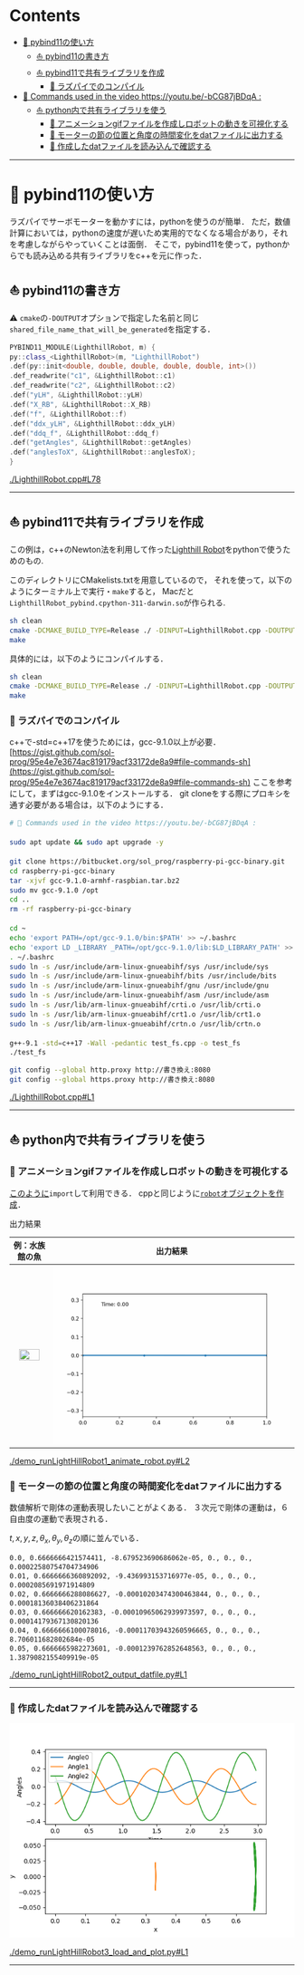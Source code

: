 # Contents
- [🐋 pybind11の使い方](#🐋-pybind11の使い方)
    - [⛵ pybind11の書き方](#⛵-pybind11の書き方)
    - [⛵ pybind11で共有ライブラリを作成](#⛵-pybind11で共有ライブラリを作成)
        - [🪼 ラズパイでのコンパイル](#🪼-ラズパイでのコンパイル)
- [🐋 Commands used in the video https://youtu.be/-bCG87jBDqA :](#🐋-Commands-used-in-the-video-https://youtu.be/-bCG87jBDqA-:)
    - [⛵ python内で共有ライブラリを使う](#⛵-python内で共有ライブラリを使う)
        - [🪼 アニメーションgifファイルを作成しロボットの動きを可視化する](#🪼-アニメーションgifファイルを作成しロボットの動きを可視化する)
        - [🪼 モーターの節の位置と角度の時間変化をdatファイルに出力する](#🪼-モーターの節の位置と角度の時間変化をdatファイルに出力する)
        - [🪼 作成したdatファイルを読み込んで確認する](#🪼-作成したdatファイルを読み込んで確認する)


---
# 🐋 pybind11の使い方 

ラズパイでサーボモーターを動かすには，pythonを使うのが簡単．
ただ，数値計算においては，pythonの速度が遅いため実用的でなくなる場合があり，それを考慮しながらやっていくことは面倒．
そこで，pybind11を使って，pythonからでも読み込める共有ライブラリをc++を元に作った．

## ⛵ pybind11の書き方 

⚠️ `cmake`の`-DOUTPUT`オプションで指定した名前と同じ`shared_file_name_that_will_be_generated`を指定する．

```cpp
PYBIND11_MODULE(LighthillRobot, m) {
py::class_<LighthillRobot>(m, "LighthillRobot")
.def(py::init<double, double, double, double, double, int>())
.def_readwrite("c1", &LighthillRobot::c1)
.def_readwrite("c2", &LighthillRobot::c2)
.def("yLH", &LighthillRobot::yLH)
.def("X_RB", &LighthillRobot::X_RB)
.def("f", &LighthillRobot::f)
.def("ddx_yLH", &LighthillRobot::ddx_yLH)
.def("ddq_f", &LighthillRobot::ddq_f)
.def("getAngles", &LighthillRobot::getAngles)
.def("anglesToX", &LighthillRobot::anglesToX);
}
```

[./LighthillRobot.cpp#L78](./LighthillRobot.cpp#L78)

---
## ⛵ pybind11で共有ライブラリを作成 

この例は，c++のNewton法を利用して作った[Lighthill Robot](../../include/rootFinding.hpp#L232)をpythonで使うためのもの.

このディレクトリにCMakelists.txtを用意しているので，
それを使って，以下のようにターミナル上で実行・`make`すると，
Macだと`LighthillRobot_pybind.cpython-311-darwin.so`が作られる.

```sh
sh clean
cmake -DCMAKE_BUILD_TYPE=Release ./ -DINPUT=LighthillRobot.cpp -DOUTPUT=shared_file_name_that_will_be_generated
make
```

具体的には，以下のようにコンパイルする．

```sh
sh clean
cmake -DCMAKE_BUILD_TYPE=Release ./ -DINPUT=LighthillRobot.cpp -DOUTPUT=LighthillRobot -DCMAKE_CXX_COMPILER=/opt/homebrew/bin/g++-13
make
```

### 🪼 ラズパイでのコンパイル 

c++で-std=c++17を使うためには，gcc-9.1.0以上が必要．
[https://gist.github.com/sol-prog/95e4e7e3674ac819179acf33172de8a9#file-commands-sh](https://gist.github.com/sol-prog/95e4e7e3674ac819179acf33172de8a9#file-commands-sh)
ここを参考にして，まずはgcc-9.1.0をインストールする．
git cloneをする際にプロキシを通す必要がある場合は，以下のようにする．

```sh
# 🐋 Commands used in the video https://youtu.be/-bCG87jBDqA : 

sudo apt update && sudo apt upgrade -y

git clone https://bitbucket.org/sol_prog/raspberry-pi-gcc-binary.git
cd raspberry-pi-gcc-binary
tar -xjvf gcc-9.1.0-armhf-raspbian.tar.bz2
sudo mv gcc-9.1.0 /opt
cd ..
rm -rf raspberry-pi-gcc-binary

cd ~
echo 'export PATH=/opt/gcc-9.1.0/bin:$PATH' >> ~/.bashrc
echo 'export LD _LIBRARY _PATH=/opt/gcc-9.1.0/lib:$LD_LIBRARY_PATH' >> ~/.bashrc
. ~/.bashrc
sudo ln -s /usr/include/arm-linux-gnueabihf/sys /usr/include/sys
sudo ln -s /usr/include/arm-linux-gnueabihf/bits /usr/include/bits
sudo ln -s /usr/include/arm-linux-gnueabihf/gnu /usr/include/gnu
sudo ln -s /usr/include/arm-linux-gnueabihf/asm /usr/include/asm
sudo ln -s /usr/lib/arm-linux-gnueabihf/crti.o /usr/lib/crti.o
sudo ln -s /usr/lib/arm-linux-gnueabihf/crt1.o /usr/lib/crt1.o
sudo ln -s /usr/lib/arm-linux-gnueabihf/crtn.o /usr/lib/crtn.o

g++-9.1 -std=c++17 -Wall -pedantic test_fs.cpp -o test_fs
./test_fs
```

```sh
git config --global http.proxy http://書き換え:8080
git config --global https.proxy http://書き換え:8080
```

[./LighthillRobot.cpp#L1](./LighthillRobot.cpp#L1)

---
## ⛵ python内で共有ライブラリを使う 

### 🪼 アニメーションgifファイルを作成しロボットの動きを可視化する 

[このように](../../builds/build_pybind11/demo_runLightHillRobot_all.py#L21)`import`して利用できる．
cppと同じように[`robot`オブジェクトを作成](../../builds/build_pybind11/demo_runLightHillRobot_all.py#L34)．

出力結果

|例：水族館の魚|出力結果|
|:---:|:---:|
| <img src="sample_aquarium.gif"  width="80%" height="80%"> | ![sample.gif](sample.gif) |

[./demo_runLightHillRobot1_animate_robot.py#L2](./demo_runLightHillRobot1_animate_robot.py#L2)

### 🪼 モーターの節の位置と角度の時間変化をdatファイルに出力する 

数値解析で剛体の運動表現したいことがよくある．
３次元で剛体の運動は，６自由度の運動で表現される．

$`t, x, y, z, \theta _x, \theta _y, \theta _z`$の順に並んでいる．

```data
0.0, 0.6666666421574411, -8.679523690686062e-05, 0., 0., 0., 0.00022580754704734906
0.01, 0.6666666360892092, -9.436993153716977e-05, 0., 0., 0., 0.0002085691971914809
0.02, 0.6666666288086627, -0.00010203474300463844, 0., 0., 0., 0.00018136038406231864
0.03, 0.666666620162383, -0.00010965062939973597, 0., 0., 0., 0.00014179367130820136
0.04, 0.6666666100078016, -0.00011703943260596665, 0., 0., 0., 8.706011682802684e-05
0.05, 0.6666665982273601, -0.0001239762852648563, 0., 0., 0., 1.3879082155409919e-05
```

[./demo_runLightHillRobot2_output_datfile.py#L1](./demo_runLightHillRobot2_output_datfile.py#L1)

---
### 🪼 作成したdatファイルを読み込んで確認する 

![sample.png](sample.png)

[./demo_runLightHillRobot3_load_and_plot.py#L1](./demo_runLightHillRobot3_load_and_plot.py#L1)

---
